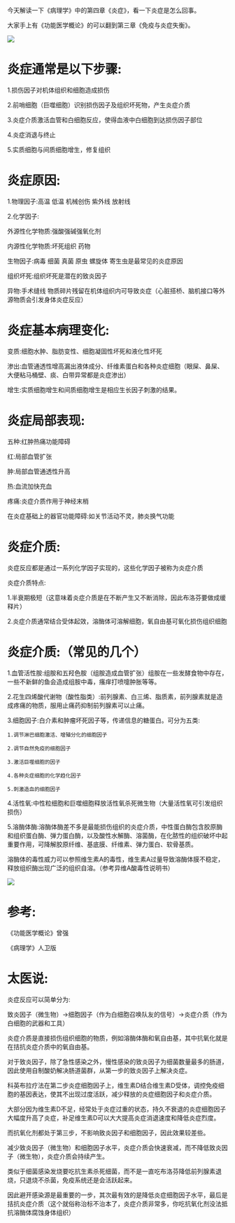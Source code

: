 今天解读一下《病理学》中的第四章《炎症》，看一下炎症是怎么回事。

大家手上有《功能医学概论》的可以翻到第三章《免疫与炎症失衡》。

![](https://picx.zhimg.com/v2-4801775209d2b44af32ce9c6b2f54c24_720w.jpg?source=d16d100b)

# 炎症通常是以下步骤:

1.损伤因子对机体组织和细胞造成损伤

2.前哨细胞（巨噬细胞）识别损伤因子及组织坏死物，产生炎症介质

3.炎症介质激活血管和白细胞反应，使得血液中白细胞到达损伤因子部位

4.炎症消退与终止

5.实质细胞与间质细胞增生，修复组织

# 炎症原因:

1.物理因子:高温 低温 机械创伤 紫外线 放射线

2.化学因子:

外源性化学物质:强酸强碱强氧化剂

内源性化学物质:坏死组织 药物

生物因子:病毒 细菌 真菌 原虫 螺旋体 寄生虫是最常见的炎症原因

组织坏死:组织坏死是潜在的致炎因子

异物:手术缝线 物质碎片残留在机体组织内可导致炎症（心脏搭桥、脑机接口等外源物质会引发身体炎症反应）

# 炎症基本病理变化:

变质:细胞水肿、脂肪变性、细胞凝固性坏死和液化性坏死

渗出:血管通透性增高漏出液体成分、纤维素蛋白和各种炎症细胞（眼屎、鼻屎、大便粘马桶壁、痰、白带异常都是炎症渗出）

增生:实质细胞增生和间质细胞增生是相应生长因子刺激的结果。

# 炎症局部表现:

五种:红肿热痛功能障碍

红:局部血管扩张

肿:局部血管通透性升高

热:血流加快充血

疼痛:炎症介质作用于神经末梢

在炎症基础上的器官功能障碍:如关节活动不灵，肺炎换气功能

# 炎症介质:

炎症反应都是通过一系列化学因子实现的，这些化学因子被称为炎症介质

炎症介质特点:

1.半衰期极短（这意味着炎症介质是在不断产生又不断消除，因此布洛芬要做成缓释片）

2.炎症介质通常结合受体起效，溶酶体可溶解细胞，氧自由基可氧化损伤组织细胞

# 炎症介质:（常见的几个）

1.血管活性胺:组胺和五羟色胺（组胺造成血管扩张）组胺在一些发酵食物中存在，一些不新鲜的鱼会造成组胺中毒，瘙痒打喷嚏肿胀等等。

2.花生四烯酸代谢物（酸性脂类）:前列腺素、白三烯、脂质素，前列腺素就是造成疼痛的物质，服用止痛药抑制前列腺素可以止痛。

3.细胞因子:白介素和肿瘤坏死因子等，传递信息的糖蛋白。可分为五类:

    1.调节淋巴细胞激活、增殖分化的细胞因子

    2.调节自然免疫的细胞因子

    3.激活巨噬细胞的因子

    4.各种炎症细胞的化学趋化因子

    5.刺激造血的细胞因子

4.活性氧:中性粒细胞和巨噬细胞释放活性氧杀死微生物（大量活性氧可引发组织损伤）

5.溶酶体酶:溶酶体酶差不多是最能损伤组织的炎症介质，中性蛋白酶包含胶原酶和组织蛋白酶、弹力蛋白酶，以及酸性水解酶、溶菌酶，在化脓性的组织破坏中起重要作用，可降解胶原纤维、基底膜、纤维素、弹力蛋白、软骨基质。

溶酶体的毒性威力可以参照维生素A的毒性，维生素A过量导致溶酶体膜不稳定，释放组织酶出现广泛的组织自溶。（参考异维A酸毒性说明书）

![](https://picx.zhimg.com/v2-04df2ac07cd1232dc99350bf41f450f9_720w.jpg?source=d16d100b)

# 参考:

《功能医学概论》曾强

《病理学》人卫版

# 太医说:

炎症反应可以简单分为:

致炎因子（微生物）→细胞因子（作为白细胞召唤队友的信号）→炎症介质（作为白细胞的武器和工具）

炎症介质是直接损伤组织细胞的物质，例如溶酶体酶和氧自由基，其中抗氧化就是在拮抗炎症介质中的氧自由基。

对于致炎因子，除了急性感染之外，慢性感染的致炎因子为细菌数量最多的肠道，因此使用自制酸奶解决肠道菌群，从第一步的致炎因子上解决炎症。

科英布拉疗法在第二步炎症细胞因子上，维生素D结合维生素D受体，调控免疫细胞的基因表达，使其不出现过度活跃，减少释放的炎症细胞因子和炎症介质。

大部分因为维生素D不足，经常处于炎症过重的状态，持久不衰退的炎症细胞因子大幅度升高了炎症，补足维生素D可以大大提高炎症消退速度和降低炎症烈度。

而抗氧化剂都处于第三步，不影响致炎因子和细胞因子，因此效果较差些。

减少致炎因子（微生物）和细胞因子水平，炎症介质会快速衰减，而不降低致炎因子（微生物），炎症介质会持续产生。

类似于细菌感染发烧要吃抗生素杀死细菌，而不是一直吃布洛芬降低前列腺素退烧，只退烧不杀菌，免疫系统还是会活跃起来。

因此避开感染源是最重要的一步，其次最有效的是降低炎症细胞因子水平，最后是拮抗炎症介质（这个就俗称治标不治本了，炎症介质非常多，你吃抗氧化剂没法抵抗溶酶体腐蚀身体组织）
